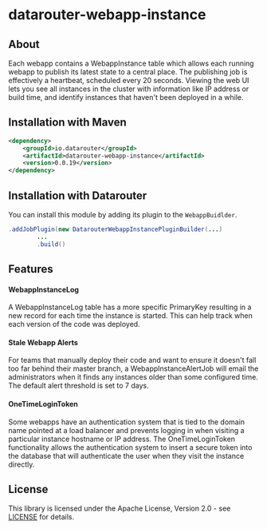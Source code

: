 # datarouter-webapp-instance

## About

Each webapp contains a WebappInstance table which allows each running webapp to publish its latest state to a central
place.  The publishing job is effectively a heartbeat, scheduled every 20 seconds.  Viewing the web UI lets you see
all instances in the cluster with information like IP address or build time, and identify instances that haven't been
deployed in a while.

## Installation with Maven

```xml
<dependency>
	<groupId>io.datarouter</groupId>
	<artifactId>datarouter-webapp-instance</artifactId>
	<version>0.0.19</version>
</dependency>
```

## Installation with Datarouter

You can install this module by adding its plugin to the `WebappBuidlder`.

```java
.addJobPlugin(new DatarouterWebappInstancePluginBuilder(...)
		...
		.build()
```

## Features

#### WebappInstanceLog

A WebappInstanceLog table has a more specific PrimaryKey resulting in a new record for each time the instance is started.
This can help track when each version of the code was deployed.

#### Stale Webapp Alerts

For teams that manually deploy their code and want to ensure it doesn't fall too far behind their master branch, a
WebappInstanceAlertJob will email the administrators when it finds any instances older than some configured time.  The
default alert threshold is set to 7 days.

#### OneTimeLoginToken

Some webapps have an authentication system that is tied to the domain name pointed at a load balancer and prevents
logging in when visiting a particular instance hostname or IP address.  The OneTimeLoginToken functionality allows 
the authentication system to insert a secure token into the database that will authenticate the user when they visit
the instance directly.

## License

This library is licensed under the Apache License, Version 2.0 - see [LICENSE](../LICENSE) for details.

